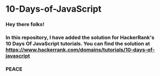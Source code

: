 # 10-Days-of-JavaScript 

### Hey there folks!
### In this repository, I have added the solution for HackerRank's 10 Days Of JavaScript tutorials. You can find the solution at https://www.hackerrank.com/domains/tutorials/10-days-of-javascript

### PEACE
